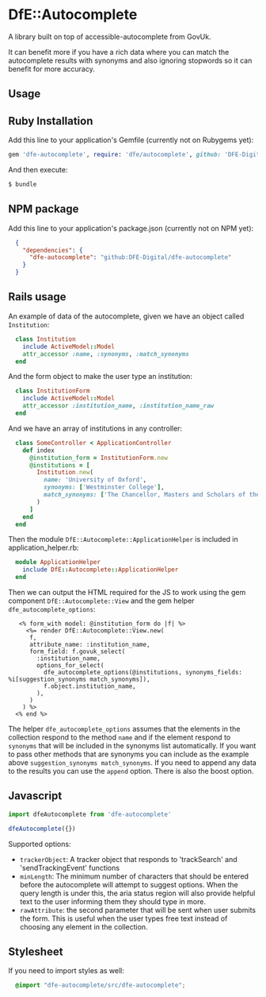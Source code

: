 # DfE::Autocomplete

A library built on top of accessible-autocomplete from GovUk.

It can benefit more if you have a rich data where you can match the autocomplete
results with synonyms and also ignoring stopwords so it can benefit for more
accuracy.

## Usage

## Ruby Installation

Add this line to your application's Gemfile (currently not on Rubygems yet):

```ruby
gem 'dfe-autocomplete', require: 'dfe/autocomplete', github: 'DFE-Digital/dfe-autocomplete'
```

And then execute:
```bash
$ bundle
```

## NPM package

Add this line to your application's package.json (currently not on NPM yet):

```json
  {
    "dependencies": {
      "dfe-autocomplete": "github:DFE-Digital/dfe-autocomplete"
    }
  }
```

## Rails usage

An example of data of the autocomplete, given we have an object called
`Institution`:

```ruby
  class Institution
    include ActiveModel::Model
    attr_accessor :name, :synonyms, :match_synonyms
  end
```

And the form object to make the user type an institution:

```ruby
  class InstitutionForm
    include ActiveModel::Model
    attr_accessor :institution_name, :institution_name_raw
  end
```

And we have an array of institutions in any controller:

```ruby
  class SomeController < ApplicationController
    def index
      @institution_form = InstitutionForm.new
      @institutions = [
        Institution.new(
          name: 'University of Oxford',
          synonyms: ['Westminster College'],
          match_synonyms: ['The Chancellor, Masters and Scholars of the University of Oxford']
        )
      ]
    end
  end
```

Then the module `DfE::Autocomplete::ApplicationHelper` is included in
application_helper.rb:

```ruby
  module ApplicationHelper
    include DfE::Autocomplete::ApplicationHelper
  end
```

Then we can output the HTML required for the JS to work using the gem component
`DfE::Autocomplete::View` and the gem helper `dfe_autocomplete_options`:

```erb
   <% form_with model: @institution_form do |f| %>
     <%= render DfE::Autocomplete::View.new(
      f,
      attribute_name: :institution_name,
      form_field: f.govuk_select(
        :institution_name,
        options_for_select(
          dfe_autocomplete_options(@institutions, synonyms_fields: %i[suggestion_synonyms match_synonyms]),
          f.object.institution_name,
        ),
      )
    ) %>
  <% end %>
```

The helper `dfe_autocomplete_options` assumes that the elements in the
collection respond to the method `name` and if the element respond to `synonyms`
that will be included in the synonyms list automatically. If you want to pass
other methods that are synonyms you can include as the example above
`suggestion_synonyms match_synonyms`. If you need to append any data to the
results you can use the `append` option. There is also the boost option.

## Javascript

```javascript
import dfeAutocomplete from 'dfe-autocomplete'

dfeAutocomplete({})
```

Supported options:

* `trackerObject`: A tracker object that responds to 'trackSearch' and 'sendTrackingEvent' functions
* `minLength`: The minimum number of characters that should be entered before the autocomplete will attempt to suggest options. When the query length is under this, the aria status region will also provide helpful text to the user informing them they should type in more.
* `rawAttribute`: the second parameter that will be sent when user submits the form. This is useful when the user types free text instead of choosing any element in the collection.

## Stylesheet

If you need to import styles as well:

```scss
  @import "dfe-autocomplete/src/dfe-autocomplete";
```
